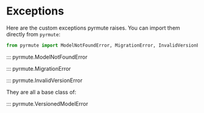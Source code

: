 # Exceptions

Here are the custom exceptions pyrmute raises. You can import them
directly from `pyrmute`:

```python
from pyrmute import ModelNotFoundError, MigrationError, InvalidVersionError
```

::: pyrmute.ModelNotFoundError

::: pyrmute.MigrationError

::: pyrmute.InvalidVersionError

They are all a base class of:

::: pyrmute.VersionedModelError
